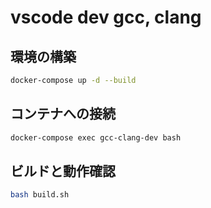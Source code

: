 # vscode dev gcc, clang

## 環境の構築

```bash
docker-compose up -d --build
```

## コンテナへの接続

```bash
docker-compose exec gcc-clang-dev bash
```

## ビルドと動作確認

```bash
bash build.sh
```
